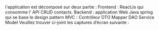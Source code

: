 
l'application est décomposé sur deux partie :
Frontend : ReactJs qui consomme l' API CRUD contacts.
Backend : application Web Java spring qui se base le design pattern MVC :
Contrôleur
DTO
 Mapper
DAO
Service
Model
Veuillez trouver ci-joint les captures d’écran suivante :
